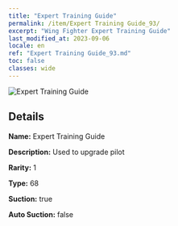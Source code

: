```yaml
---
title: "Expert Training Guide"
permalink: /item/Expert Training Guide_93/
excerpt: "Wing Fighter Expert Training Guide"
last_modified_at: 2023-09-06
locale: en
ref: "Expert Training Guide_93.md"
toc: false
classes: wide
---
```



 ![Expert Training Guide](/images/item/Expert_Training_Guide_p.png)



## Details

 **Name:** Expert Training Guide 

 **Description:** Used to upgrade pilot

 **Rarity:** 1 

 **Type:** 68 

 **Suction:** true 

 **Auto Suction:** false 


